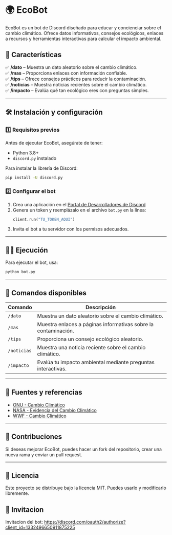 # 🌍 EcoBot

EcoBot es un bot de Discord diseñado para educar y concienciar sobre el cambio climático. Ofrece datos informativos, consejos ecológicos, enlaces a recursos y herramientas interactivas para calcular el impacto ambiental.

## 🚀 Características

✅ **/dato** – Muestra un dato aleatorio sobre el cambio climático.  
✅ **/mas** – Proporciona enlaces con información confiable.  
✅ **/tips** – Ofrece consejos prácticos para reducir la contaminación.  
✅ **/noticias** – Muestra noticias recientes sobre el cambio climático.  
✅ **/impacto** – Evalúa qué tan ecológico eres con preguntas simples.  

---

## 🛠 Instalación y configuración

### 1️⃣ Requisitos previos
Antes de ejecutar EcoBot, asegúrate de tener:
- Python 3.8+
- `discord.py` instalado

Para instalar la librería de Discord:
```bash
pip install -U discord.py
```

### 2️⃣ Configurar el bot
1. Crea una aplicación en el [Portal de Desarrolladores de Discord](https://discord.com/developers/applications)
2. Genera un token y reemplázalo en el archivo `bot.py` en la línea:
   ```python
   client.run("TU_TOKEN_AQUI")
   ```
3. Invita el bot a tu servidor con los permisos adecuados.

---

## 🏃‍♂️ Ejecución
Para ejecutar el bot, usa:
```bash
python bot.py
```
---

## 📜 Comandos disponibles

| Comando  | Descripción |
|----------|------------|
| `/dato` | Muestra un dato aleatorio sobre el cambio climático. |
| `/mas` | Muestra enlaces a páginas informativas sobre la contaminación. |
| `/tips` | Proporciona un consejo ecológico aleatorio. |
| `/noticias` | Muestra una noticia reciente sobre el cambio climático. |
| `/impacto` | Evalúa tu impacto ambiental mediante preguntas interactivas. |

---

## 🔗 Fuentes y referencias
- [ONU - Cambio Climático](https://www.un.org/es/climatechange)
- [NASA - Evidencia del Cambio Climático](https://climate.nasa.gov/evidence/)
- [WWF - Cambio Climático](https://www.worldwildlife.org/initiatives/climate)

---

## 📌 Contribuciones
Si deseas mejorar EcoBot, puedes hacer un fork del repositorio, crear una nueva rama y enviar un pull request.

---

## 📜 Licencia
Este proyecto se distribuye bajo la licencia MIT. Puedes usarlo y modificarlo libremente.

## 🙌 Invitacion
Invitacion del bot: https://discord.com/oauth2/authorize?client_id=1332496650911875225

